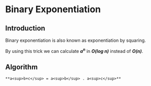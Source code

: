 # Binary Exponentiation
## Introduction
Binary exponentiation is also known as exponentiation by squaring.

By using this trick we can calculate _**a<sup>n</sup>**_ in _**O(log n)**_ instead of _**O(n)**_.
## Algorithm

`**a<sup>b+c</sup> = a<sup>b</sup> . a<sup>c</sup>**` 
